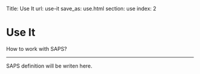 Title: Use It
url: use-it
save_as: use.html
section: use
index: 2

Use It
==========

How to work with SAPS?

------

SAPS definition will be writen here.
